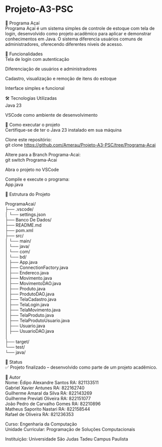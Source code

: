# Projeto-A3-PSC  
🍧 Programa Açaí  
Programa Açaí é um sistema simples de controle de estoque com tela de login, desenvolvido como projeto acadêmico para aplicar e demonstrar conhecimentos em Java. O sistema diferencia usuários comuns de administradores, oferecendo diferentes níveis de acesso.  
  
🚀 Funcionalidades  
Tela de login com autenticação  
  
Diferenciação de usuários e administradores  
  
Cadastro, visualização e remoção de itens do estoque  

Interface simples e funcional  
  
🛠 Tecnologias Utilizadas  
Java 23  
  
VSCode como ambiente de desenvolvimento  
  
🧩 Como executar o projeto  
Certifique-se de ter o Java 23 instalado em sua máquina  
  
Clone este repositório:  
git clone https://github.com/Amerau/Projeto-A3-PSC/tree/Programa-Acai  
  
Altere para a Branch Programa-Acai:  
git switch Programa-Acai  
  
Abra o projeto no VSCode  
  
Compile e execute o programa:  
App.java  
  

📁 Estrutura do Projeto  
  
ProgramaAcai/  
├── .vscode/  
│ └── settings.json  
├── Banco De Dados/   
├── README.md   
├── pom.xml  
├── src/  
│ └── main/  
│ └── java/  
│ └── com/  
│ └── bd/  
│ ├── App.java  
│ ├── ConnectionFactory.java  
│ ├── Endereco.java  
│ ├── Movimento.java  
│ ├── MovimentoDAO.java  
│ ├── Produto.java  
│ ├── ProdutoDAO.java  
│ ├── TelaCadastro.java  
│ ├── TelaLogin.java  
│ ├── TelaMovimento.java  
│ ├── TelaProduto.java  
│ ├── TelaProdutoUsuario.java  
│ ├── Usuario.java  
│ ├── UsuarioDAO.java  
│  
├── target/  
└── test/  
└── java/  

🧪 Status  
✅ Projeto finalizado – desenvolvido como parte de um projeto acadêmico.  

👤 Autor  
Nome: Édipo Alexandre Santos       RA: 821133511  
      Gabriel Xavier Antunes       RA: 822162740  
      Guilherme Amaral da Silva    RA: 822143269  
      Guilherme Previati Oliveira  RA: 822151077  
      João Pedro de Carvalho Gomes RA: 82210896  
      Matheus Saporito Nastari     RA: 822158544  
      Rafael de Oliveira           RA: 821236353  

Curso: Engenharia da Computação  
Unidade Curricular: Programação de Soluções Computacionais  
  
Instituição: Universidade São Judas Tadeu Campus Paulista  

